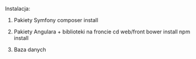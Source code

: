 Instalacja:

1. Pakiety Symfony
composer install 

2. Pakiety Angulara + biblioteki na froncie
cd web/front
bower install
npm install

3. Baza danych